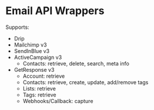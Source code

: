 # Email API Wrappers

Supports:

* Drip
* Mailchimp v3
* SendInBlue v3
* ActiveCampaign v3
	- Contacts: retrieve, delete, search, meta info
* GetResponse v3
	- Account: retrieve
	- Contacts: retrieve, create, update, add/remove tags
	- Lists: retrieve
	- Tags: retrieve
	- Webhooks/Callback: capture